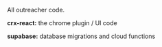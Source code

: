 All outreacher code.

**crx-react:** the chrome plugin / UI code

**supabase:** database migrations and cloud functions

